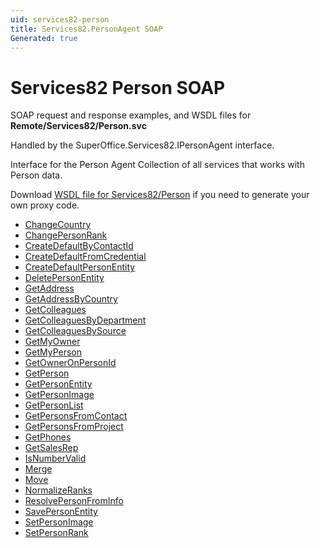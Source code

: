 ```yaml
---
uid: services82-person
title: Services82.PersonAgent SOAP
Generated: true
---
```


# Services82 Person SOAP

SOAP request and response examples, and WSDL files for **Remote/Services82/Person.svc**

Handled by the <see cref="T:SuperOffice.Services82.IPersonAgent">SuperOffice.Services82.IPersonAgent</see> interface.

Interface for the Person Agent
Collection of all services that works with Person data.

Download [WSDL file for Services82/Person](../Services82-Person.md) if you need to generate your own proxy code.

* [ChangeCountry](ChangeCountry.md)
* [ChangePersonRank](ChangePersonRank.md)
* [CreateDefaultByContactId](CreateDefaultByContactId.md)
* [CreateDefaultFromCredential](CreateDefaultFromCredential.md)
* [CreateDefaultPersonEntity](CreateDefaultPersonEntity.md)
* [DeletePersonEntity](DeletePersonEntity.md)
* [GetAddress](GetAddress.md)
* [GetAddressByCountry](GetAddressByCountry.md)
* [GetColleagues](GetColleagues.md)
* [GetColleaguesByDepartment](GetColleaguesByDepartment.md)
* [GetColleaguesBySource](GetColleaguesBySource.md)
* [GetMyOwner](GetMyOwner.md)
* [GetMyPerson](GetMyPerson.md)
* [GetOwnerOnPersonId](GetOwnerOnPersonId.md)
* [GetPerson](GetPerson.md)
* [GetPersonEntity](GetPersonEntity.md)
* [GetPersonImage](GetPersonImage.md)
* [GetPersonList](GetPersonList.md)
* [GetPersonsFromContact](GetPersonsFromContact.md)
* [GetPersonsFromProject](GetPersonsFromProject.md)
* [GetPhones](GetPhones.md)
* [GetSalesRep](GetSalesRep.md)
* [IsNumberValid](IsNumberValid.md)
* [Merge](Merge.md)
* [Move](Move.md)
* [NormalizeRanks](NormalizeRanks.md)
* [ResolvePersonFromInfo](ResolvePersonFromInfo.md)
* [SavePersonEntity](SavePersonEntity.md)
* [SetPersonImage](SetPersonImage.md)
* [SetPersonRank](SetPersonRank.md)
